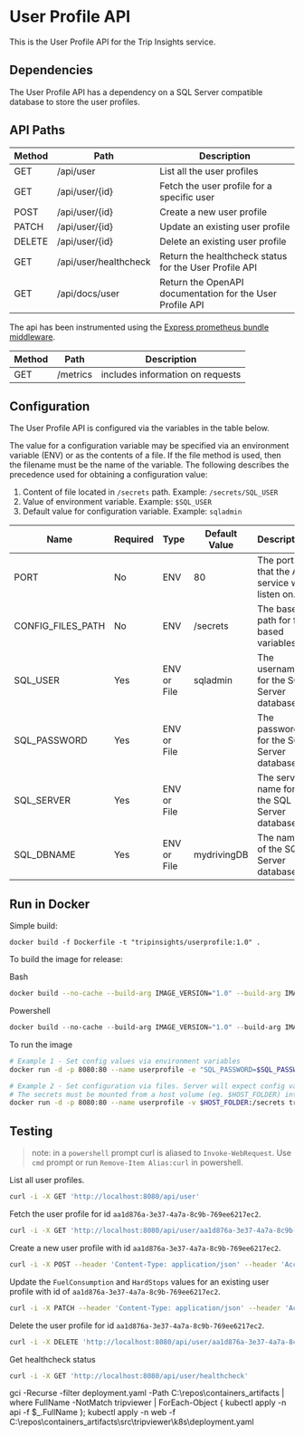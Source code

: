 # User Profile API

This is the User Profile API for the Trip Insights service.

## Dependencies

The User Profile API has a dependency on a SQL Server compatible database to store the user profiles.

## API Paths

| Method  | Path                   |Description                                                |
|---------|------------------------|-----------------------------------------------------------|
| GET     | /api/user              | List all the user profiles                                |
| GET     | /api/user/{id}         | Fetch the user profile for a specific user                |
| POST    | /api/user/{id}         | Create a new user profile                                 |
| PATCH   | /api/user/{id}         | Update an existing user profile                           |
| DELETE  | /api/user/{id}         | Delete an existing user profile                           |
| GET     | /api/user/healthcheck  | Return the healthcheck status for the User Profile API    |
| GET     | /api/docs/user         | Return the OpenAPI documentation for the User Profile API |


The api has been instrumented using the [Express prometheus bundle middleware](https://www.npmjs.com/package/express-prom-bundle).  

| Method  | Path                          |Description                            |
|---------|-------------------------------|---------------------------------------|
| GET     | /metrics                      | includes information on requests    |

## Configuration

The User Profile API is configured via the variables in the table below.

The value for a configuration variable may be specified via an environment variable (ENV) or as the contents of a file. If the file method is used, then the filename must be the name of the variable. The following describes the precedence used for obtaining a configuration value:

1. Content of file located in `/secrets` path. Example: `/secrets/SQL_USER`
2. Value of environment variable. Example: `$SQL_USER`
3. Default value for configuration variable. Example: `sqladmin`

| Name                 | Required | Type        | Default Value | Description                                   |
|----------------------|----------|-------------|---------------|-----------------------------------------------|
| PORT                 | No       | ENV         | 80            | The port that the API service will listen on. |
| CONFIG_FILES_PATH    | No       | ENV         | /secrets      | The base path for file based variables.       |
| SQL_USER             | Yes      | ENV or File | sqladmin      | The username for the SQL Server database.     |
| SQL_PASSWORD         | Yes      | ENV or File |               | The password for the SQL Server database.     |
| SQL_SERVER           | Yes      | ENV or File |               | The server name for the SQL Server database.  |
| SQL_DBNAME           | Yes      | ENV or File | mydrivingDB   | The name of the SQL Server database.          |

## Run in Docker

Simple build:

```
docker build -f Dockerfile -t "tripinsights/userprofile:1.0" .
```

To build the image for release:

Bash
```bash
docker build --no-cache --build-arg IMAGE_VERSION="1.0" --build-arg IMAGE_CREATE_DATE="`date -u +"%Y-%m-%dT%H:%M:%SZ"`" --build-arg IMAGE_SOURCE_REVISION="`git rev-parse HEAD`" -f Dockerfile -t "tripinsights/userprofile:1.0" .
```

Powershell
```powershell
docker build --no-cache --build-arg IMAGE_VERSION="1.0" --build-arg IMAGE_CREATE_DATE="$(Get-Date((Get-Date).ToUniversalTime()) -UFormat '%Y-%m-%dT%H:%M:%SZ')" --build-arg IMAGE_SOURCE_REVISION="$(git rev-parse HEAD)" -f Dockerfile -t "tripinsights/userprofile:1.0" .
```

To run the image

```bash
# Example 1 - Set config values via environment variables
docker run -d -p 8080:80 --name userprofile -e "SQL_PASSWORD=$SQL_PASSWORD" -e "SQL_SERVER=$SQL_SERVER" tripinsights/userprofile:1.0

# Example 2 - Set configuration via files. Server will expect config values in files like /secrets/SQL_USER.
# The secrets must be mounted from a host volume (eg. $HOST_FOLDER) into the /secrets container volume.
docker run -d -p 8080:80 --name userprofile -v $HOST_FOLDER:/secrets tripinsights/userprofile:1.0
```

## Testing

> note: in a `powershell` prompt curl is aliased to `Invoke-WebRequest`.  Use `cmd` prompt or run `Remove-Item Alias:curl` in powershell.

List all user profiles.

```bash
curl -i -X GET 'http://localhost:8080/api/user' 
```

Fetch the user profile for id `aa1d876a-3e37-4a7a-8c9b-769ee6217ec2`.

```bash
curl -i -X GET 'http://localhost:8080/api/user/aa1d876a-3e37-4a7a-8c9b-769ee6217ec2' 
```

Create a new user profile with id `aa1d876a-3e37-4a7a-8c9b-769ee6217ec2`.

```bash
curl -i -X POST --header 'Content-Type: application/json' --header 'Accept: application/json' -d '{ "Deleted": false, "FirstName": "Hacker","FuelConsumption": 0,"HardAccelerations": 0,"HardStops": 0, "LastName": "Test","MaxSpeed": 0,"ProfilePictureUri": "https://pbs.twimg.com/profile_images/1003946090146693122/IdMjh-FQ_bigger.jpg", "Ranking": 0,"Rating": 0, "TotalDistance": 0, "TotalTime": 0, "TotalTrips": 0,  "UserId": "hacker2" }' 'http://localhost:8080/api/user/aa1d876a-3e37-4a7a-8c9b-769ee6217ec2' 
```

Update the `FuelConsumption` and `HardStops` values for an existing user profile with id of `aa1d876a-3e37-4a7a-8c9b-769ee6217ec2`.

```bash
curl -i -X PATCH --header 'Content-Type: application/json' --header 'Accept: application/json' -d '{ "FuelConsumption":20, "HardStops":74371 }' 'http://localhost:8080/api/user/aa1d876a-3e37-4a7a-8c9b-769ee6217ec2' 
```

Delete the user profile for id `aa1d876a-3e37-4a7a-8c9b-769ee6217ec2`.

```bash
curl -i -X DELETE 'http://localhost:8080/api/user/aa1d876a-3e37-4a7a-8c9b-769ee6217ec2'
```

Get healthcheck status

```bash
curl -i -X GET 'http://localhost:8080/api/user/healthcheck' 
```


gci -Recurse -filter deployment.yaml -Path C:\repos\containers_artifacts | where FullName -NotMatch tripviewer | ForEach-Object { kubectl apply -n api -f $_.FullName }; kubectl apply -n web -f C:\repos\containers_artifacts\src\tripviewer\k8s\deployment.yaml